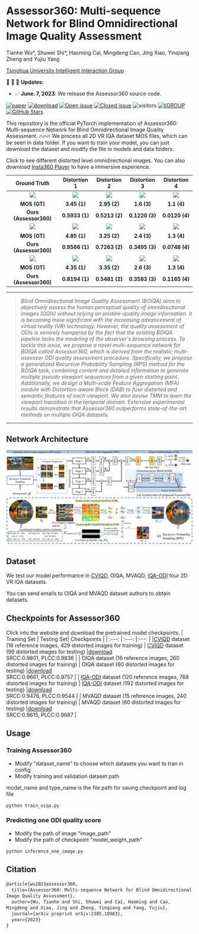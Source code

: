 # Assessor360: Multi-sequence Network for Blind Omnidirectional Image Quality Assessment

Tianhe Wu*, Shuwei Shi*, Haoming Cai, Mingdeng Cao, Jing Xiao, Yinqiang Zheng and Yujiu Yang

[Tsinghua University Intelligent Interaction Group](https://sites.google.com/view/iigroup-thu/home)

:rocket:  :rocket:  :rocket: **Updates:**
- ✅ **June. 7, 2023**: We release the Assessor360 source code.

[![paper](https://img.shields.io/badge/arXiv-Paper-green.svg)](https://arxiv.org/abs/2305.10983)
[![download](https://img.shields.io/github/downloads/TianheWu/Assessor360/total.svg)](https://github.com/TianheWu/Assessor360/releases)
[![Open issue](https://img.shields.io/github/issues/TianheWu/Assessor360)](https://github.com/TianheWu/Assessor360/issues)
[![Closed issue](https://img.shields.io/github/issues-closed/TianheWu/Assessor360)](https://github.com/TianheWu/Assessor360/issues)
![visitors](https://visitor-badge.glitch.me/badge?page_id=TianheWu/Assessor360)
[![IIGROUP](https://img.shields.io/badge/IIGROUP-github-red.svg)](https://github.com/IIGROUP)
[![GitHub Stars](https://img.shields.io/github/stars/TianheWu/Assessor360?style=social)](https://github.com/TianheWu/Assessor360)


This repository is the official PyTorch implementation of Assessor360: Multi-sequence Network for Blind Omnidirectional Image Quality Assessment. :fire::fire::fire: We process all 2D VR IQA dataset MOS files, which can be seen in data folder. If you want to train your model, you can just download the dataset and modify the file in models and data folders. 

Click to see different distorted level omnidirectional images. You can also download [Insta360 Player](https://www.insta360.com/cn/download) to have a immersive experience.

|Ground Truth|Distortion 1|Distortion 2|Distortion 3|Distortion 4|
|       :---:       |     :---:        |        :-----:         |        :-----:         |        :-----:         | 
| <img width="200" src="images/GT_1.png">|<img width="200" src="images/dis1_1.png">|<img width="200" src="images/dis2_1.png">|<img width="200" src="images/dis3_1.png">|<img width="200" src="images/dis4_1.png">|
|**MOS (GT)**|**3.45 (1)**|**2.95 (2)**|**1.6 (3)**|**1.1 (4)**|
|**Ours (Assessor360)**|**0.5933 (1)**|**0.5213 (2)**|**0.1220 (3)**|**0.0120 (4)**|
| <img width="200" src="images/GT_2.png">|<img width="200" src="images/dis1_2.png">|<img width="200" src="images/dis2_2.png">|<img width="200" src="images/dis3_2.png">|<img width="200" src="images/dis4_2.png">|
|**MOS (GT)**|**4.85 (1)**|**3.25 (2)**|**2.4 (3)**|**1.3 (4)**|
|**Ours (Assessor360)**|**0.9566 (1)**|**0.7263 (2)**|**0.3495 (3)**|**0.0748 (4)**|
| <img width="200" src="images/GT_3.png">|<img width="200" src="images/dis1_3.png">|<img width="200" src="images/dis2_3.png">|<img width="200" src="images/dis3_3.png">|<img width="200" src="images/dis4_3.png">|
|**MOS (GT)**|**4.35 (1)**|**3.35 (2)**|**2.6 (3)**|**1.3 (4)**|
|**Ours (Assessor360)**|**0.8194 (1)**|**0.5481 (2)**|**0.3583 (3)**|**0.1165 (4)**|

---

> *Blind Omnidirectional Image Quality Assessment (BOIQA) aims to objectively assess the human perceptual quality of omnidirectional images (ODIs) without relying on pristine-quality image information. It is becoming more significant with the increasing advancement of virtual reality (VR) technology. However, the quality assessment of ODIs is severely hampered by the fact that the existing BOIQA pipeline lacks the modeling of the observer's browsing process. To tackle this issue, we propose a novel multi-sequence network for BOIQA called Assessor360, which is derived from the realistic multi-assessor ODI quality assessment procedure. Specifically, we propose a generalized Recursive Probability Sampling (RPS) method for the BOIQA task, combining content and detailed information to generate multiple pseudo viewport sequences from a given starting point. Additionally, we design a Multi-scale Feature Aggregation (MFA) module with Distortion-aware Block (DAB) to fuse distorted and semantic features of each viewport. We also devise TMM to learn the viewport transition in the temporal domain. Extensive experimental results demonstrate that Assessor360 outperforms state-of-the-art methods on multiple OIQA datasets.* 
---

## Network Architecture
![image.png](images/pipeline.png)

## Dataset
We test our model performance in [CVIQD](https://github.com/sunwei925/CVIQDatabase), OIQA, MVAQD, [IQA-ODI](https://github.com/yanglixiaoshen/SAP-Net) four 2D VR IQA datasets.

You can send emails to OIQA and MVAQD dataset authors to obtain datasets.

## Checkpoints for Assessor360

Click into the website and download the pretrained model checkpoints.
| Training Set | Testing Set|        Checkpoints     | 
| :---:        |     :---:      |:---:      |
|[CVIQD](https://github.com/sunwei925/CVIQDatabase) dataset (16 reference images, 429 distorted images for training) | [CVIQD](https://github.com/sunwei925/CVIQDatabase) dataset (99 distorted images for testing) |[download](https://github.com/TianheWu/Assessor360/releases/tag/Assessor360_v1)<br />SRCC:0.9801, PLCC:0.9836 |
| OIQA dataset (16 reference images, 260 distorted images for training) | OIQA dataset (60 distorted images for testing) |[download](https://github.com/TianheWu/Assessor360/releases/tag/Assessor360_v1)<br />SRCC:0.9661, PLCC:0.9757 |
| [IQA-ODI](https://github.com/yanglixiaoshen/SAP-Net) dataset (120 reference images, 768 distorted images for training) | [IQA-ODI](https://github.com/yanglixiaoshen/SAP-Net) dataset (192 distorted images for testing) |[download](https://github.com/TianheWu/Assessor360/releases/tag/Assessor360_v1)<br />SRCC:0.9476, PLCC:0.9544 |
| MVAQD dataset (15 reference images, 240 distorted images for training) | MVAQD dataset (60 distorted images for testing) |[download](https://github.com/TianheWu/Assessor360/releases/tag/Assessor360_v1)<br />SRCC:0.9615, PLCC:0.9687 |


## Usage
### Training Assessor360
- Modify "dataset_name" to choose which datasets you want to tran in config
- Modify training and validation dataset path

model_name and type_name is the file path for saving checkpoint and log file
```
python train_oiqa.py
```
### Predicting one ODI quality score
- Modify the path of image "image_path"
- Modify the path of checkpoint "model_weight_path"
```
python inference_one_image.py 
```


## Citation
```
@article{wu2023assessor360,
  title={Assessor360: Multi-sequence Network for Blind Omnidirectional Image Quality Assessment},
  author={Wu, Tianhe and Shi, Shuwei and Cai, Haoming and Cao, Mingdeng and Xiao, Jing and Zheng, Yinqiang and Yang, Yujiu},
  journal={arXiv preprint arXiv:2305.10983},
  year={2023}
}
```
